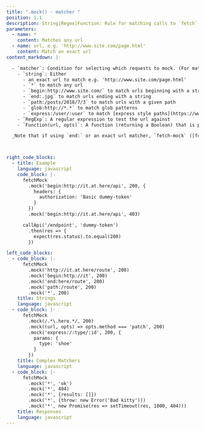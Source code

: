 ```yaml
---
title: ".mock() - matcher "
position: 1.1
description: String|Regex|Function: Rule for matching calls to `fetch`
parameters:
  - name: *
    content: Matches any url
  - name: url, e.g. 'http://www.site.com/page.html'
    content: Match an exact url
content_markdown: |-

  - `matcher`: Condition for selecting which requests to mock. (For matching based on headers, query strings or other `fetch` options see the `options` parameter documented below). Accepts any of the following:
    - `string`: Either
      - an exact url to match e.g. 'http://www.site.com/page.html'
      - `*` to match any url
      - `begin:http://www.site.com/` to match urls beginning with a string
      - `end:.jpg` to match urls ending with a string
      - `path:/posts/2018/7/3` to match urls with a given path
      - `glob:http://*.*` to match glob patterns
      - `express:/user/:user` to match [express style paths](https://www.npmjs.com/package/path-to-regexp)
    - `RegExp`: A regular expression to test the url against
    - `Function(url, opts)`: A function (returning a Boolean) that is passed the url and opts `fetch()` is called with (or, if `fetch()` was called with one, the `Request` instance)

  _Note that if using `end:` or an exact url matcher, `fetch-mock` ([for good reason](https://url.spec.whatwg.org/#url-equivalence)) is unable to distinguish whether URLs without a path end in a trailing slash or not i.e. `http://thing` is treated the same as `http://thing/`_



right_code_blocks:
  - title: Example
    language: javascript
    code_block: |-
      fetchMock
        .mock('begin:http://it.at.here/api', 200, {
          headers: {
            authorization: 'Basic dummy-token'
          }
        })
        .mock('begin:http://it.at.here/api', 403)

      callApi('/endpoint', 'dummy-token')
        .then(res => {
          expect(res.status).to.equal(200)
        })

left_code_blocks:
  - code_block: |-
      fetchMock
        .mock('http://it.at.here/route', 200)
        .mock('begin:http://it', 200)
        .mock('end:here/route', 200)
        .mock('path:/route', 200)
        .mock('*', 200)
    title: Strings
    language: javascript
  - code_block: |-
      fetchMock
        .mock(/.*\.here.*/, 200)
        .mock((url, opts) => opts.method === 'patch', 200)
        .mock('express:/:type/:id', 200, {
          params: {
            type: 'shoe'
          }
        })
    title: Complex Matchers
    language: javascript
  - code_block: |-
      fetchMock
        .mock('*', 'ok')
        .mock('*', 404)
        .mock('*', {results: []})
        .mock('*', {throw: new Error('Bad kitty')))
        .mock('*', new Promise(res => setTimeout(res, 1000, 404)))
    title: Responses
    language: javascript
---
```



